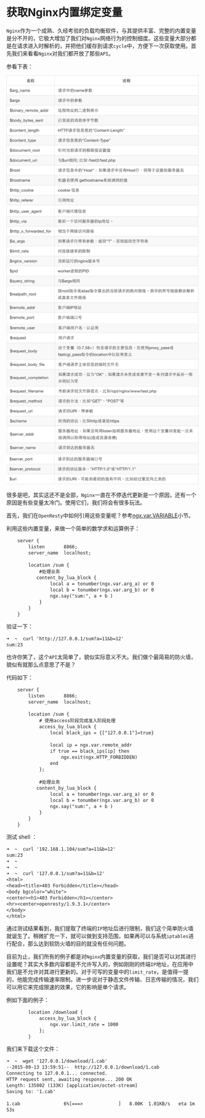 # 获取Nginx内置绑定变量

`Nginx`作为一个成熟、久经考验的负载均衡软件，与其提供丰富、完整的内置变量是分不开的，它极大增加了我们对`Nginx`网络行为的控制细度。这些变量大部分都是在请求进入时解析的，并把他们缓存到请求`cycle`中，方便下一次获取使用。首先我们来看看`Nginx`对我们都开放了那些`API`。

参看下表：

![var](../images/inline_var_1.png)
![var](../images/inline_var_2.png)
![var](../images/inline_var_3.png)
![var](../images/inline_var_4.png)

很多是吧，其实这还不是全部，`Nginx`一直在不停迭代更新是一个原因，还有一个原因是有些变量太冷门。使用它们，我们将会有很多玩法。

首先，我们在`OpenResty`中如何引用这些变量呢？参考[ngx.var.VARIABLE](https://github.com/openresty/lua-nginx-module#ngxvarvariable)小节。

利用这些内置变量，来做一个简单的数学求和运算例子：

```nginx
    server {
        listen       8866;
        server_name  localhost;

        location /sum {
            #处理业务
           content_by_lua_block {
                local a = tonumber(ngx.var.arg_a) or 0
                local b = tonumber(ngx.var.arg_b) or 0
                ngx.say("sum:", a + b )
            }
        }
    }
```

验证一下：

```shell
➜  ~  curl 'http://127.0.0.1/sum?a=11&b=12'
sum:23
```

也许你笑了，这个`API`太简单了，貌似实际意义不大。我们做个最简易的防火墙，貌似有就那么点意思了不是？

代码如下：

```nginx
    server {
        listen       8866;
        server_name  localhost;

        location /sum {
            # 使用access阶段完成准入阶段处理
            access_by_lua_block {
                local black_ips = {["127.0.0.1"]=true}

                local ip = ngx.var.remote_addr
                if true == black_ips[ip] then
                    ngx.exit(ngx.HTTP_FORBIDDEN)
                end
            };

            #处理业务
           content_by_lua_block {
                local a = tonumber(ngx.var.arg_a) or 0
                local b = tonumber(ngx.var.arg_b) or 0
                ngx.say("sum:", a + b )
            }
        }
    }
```

测试 shell ：

```shell
➜  ~  curl '192.168.1.104/sum?a=11&b=12'
sum:23
➜  ~
➜  ~
➜  ~  curl '127.0.0.1/sum?a=11&b=12'
<html>
<head><title>403 Forbidden</title></head>
<body bgcolor="white">
<center><h1>403 Forbidden</h1></center>
<hr><center>openresty/1.9.3.1</center>
</body>
</html>
```

通过测试结果看到，我们提取了终端的`IP`地址后进行限制，我们这个简单防火墙就诞生了。稍微扩充一下，就可以做到支持范围，如果再可以与系统`iptables`进行配合，那么达到软防火墙的目的就没有任何问题。

目前为止，我们所有的例子都是对`Nginx`内置变量的获取，我们是否可以对其进行设置呢？其实大多数内容都是不允许写入的，例如刚刚的终端`IP`地址，在应用中我们是不允许对其进行更新的。对于可写的变量中的`limit_rate`，是值得一提的，他能完成传输速率限制。进一步说对于静态文件传输、日志传输的情况，我们可以用它来完成限速的效果，它的影响是单个请求。

例如下面的例子：

```nginx
        location /download {
            access_by_lua_block {
                ngx.var.limit_rate = 1000
            };
        }
```

我们来下载这个文件：

```shell
➜  ~  wget '127.0.0.1/download/1.cab'
--2015-09-13 13:59:51--  http://127.0.0.1/download/1.cab
Connecting to 127.0.0.1... connected.
HTTP request sent, awaiting response... 200 OK
Length: 135802 (133K) [application/octet-stream]
Saving to: '1.cab'

1.cab                6%[===>             ]   8.00K  1.01KB/s   eta 1m 53s
```
